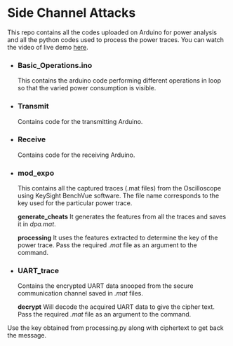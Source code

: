 # Side Channel Attacks

This repo contains all the codes uploaded on Arduino for power analysis and all the python codes used to process the power traces.
You can watch the video of live demo [here].

  - ### Basic_Operations.ino
    This contains the arduino code performing different operations in loop so that the varied power consumption is visible.

  - ### Transmit
    Contains code for the transmitting Arduino.

  - ### Receive
    Contains code for the receiving Arduino.
 
  - ### mod_expo
    This contains all the captured traces (.mat files) from the Oscilloscope using KeySight BenchVue software. The file name corresponds to the key used for the particular power trace. 

    **generate_cheats**
    It generates the features from all the traces and saves it in *dpa.mat*.
    
    **processing**
    It uses the features extracted to determine the key of the power trace. Pass the required *.mat* file as an argument to the command. 

  - ### UART_trace
    Contains the encrypted UART data snooped from the secure communication channel saved in *.mat* files.

    **decrypt**
    Will decode the acquired UART data to give the cipher text. Pass the required *.mat* file as an argument to the command.
    
Use the key obtained from processing.py along with ciphertext to get back the message.


[here]: https://youtu.be/rZ0nI8NSrhM